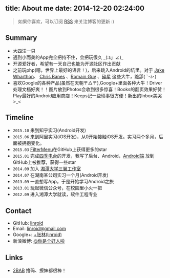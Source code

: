 title: About me
date: 2014-12-20 02:24:00
---

> 如果你喜欢，可以订阅 [RSS](/atom.xml) 来关注博客的更新 :)

## Summary
 - 大四汪一只
 - 遇到小而美的App完全把持不住，会把玩很久 \_(:з」∠)\_
 - 开源爱好者，希望有一天自己也能为开源社区作出贡献
 - 之前玩php(嗯，世界上最好的语言！)，后来跳入Android的坑里。对于 [Jake Wharthon](http://jakewharton.com/)、 [Chris Banes](https://chris.banes.me/) 、[Romain Guy](http://www.curious-creature.com/about/) 、[碎星](http://imid.me/) 这些大牛，跪舔( ˘･з･)
 - 喜欢Google的各种产品(虽然在天朝〒△〒),Google+里面各种大牛！Driver处理文档好爽！！图片放到Photos会收到很多惊喜！Books的翻页效果好赞！Play最好的Android应用商店！Keeps记一些琐事很方便！新出的Inbox美哭>_<
 
## Timeline

 - `2015.10` 来到知乎实习(Android开发)
 - `2015.06` 来到阿里实习(iOS开发)，从0开始接触iOS开发。实习两个多月，后面被拥抱变化。
 - `2015.03` [FilterMenu](https://github.com/linroid/FilterMenu)在GitHub上获得更多的star
 - `2015.01` 完成[四季电台](http://radio.sky31.com)的开发，我写了后台、Android，[Android端](https://github.com/linroid/Sky31Radio) 放到GitHub上被推荐，获得一些star
 - `2014.09` 加入 [湘潭大学三翼工作室](http://www.sky31.com)
 - `2014.07` 在湖南某公司实习一个月(Android开发)
 - `2013.09` 一直想写App，于是开始学习Android之旅
 - `2013.01` 玩起微信公众号，在校园里小火一把
 - `2012.09` 进入湘潭大学就读，软件工程专业

## Contact
 - GitHub: [linroid](http://github.com/linroid)
 - Email: [linroid@gmail.com](mailto:linroid@gmail.com)
 - Google+: [+张林(linroid)](https://plus.google.com/114352094187316162338/posts)
 - 新浪微博: [@你是个好人啦](http://weibo.com/ekstone)
 
## Links

 - [2BAB](http://2bab.me/) 撸码、撩妹都很棒！